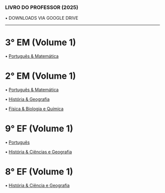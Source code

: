 ### LIVRO DO PROFESSOR (2025)

• DOWNLOADS VIA GOOGLE DRIVE 

---

# 3° EM (Volume 1)

• [Português & Matemática](https://drive.google.com/file/d/1-Bvc5u1jU-1p8IXl2iZlYhp26Hh6Nb37/view?usp=drivesdk)


# 2° EM (Volume 1)

• [Português & Matemática](https://drive.google.com/file/d/1-6oon-Tyxr8kPoWVpd3yLEGNBAJMSgNq/view?usp=drivesdk)

• [História & Geografia](https://drive.google.com/file/d/1-NcjkONTmtgu0lLEOTAlVgaJVcOhDvKN/view?usp=drivesdk)

• [Física & Biologia e Química](https://drive.google.com/file/d/1-1LnXNmI6O2GU_9MHxgMBALyMRVHR6Z2/view?usp=drivesdk)


# 9° EF (Volume 1)

• [Português](https://drive.google.com/file/d/1-WjJzc0yL5nE46sGVDo9FkjAhMB_4AAT/view?usp=drivesdk)

• [História & Ciências e Geografia](https://drive.google.com/file/d/1-R022DP7HBo8vygHDXyZ-ET6-6XsRMsf/view?usp=drivesdk)


# 8° EF (Volume 1)

• [História & Ciência e Geografia](https://drive.google.com/file/d/1-XJuhulauBZy6v0CZNxYFi7zYmXAxaFm/view?usp=drivesdk)

